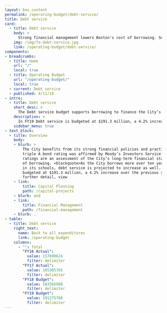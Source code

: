 ```yaml
---
layout: bos_content
permalink: /operating-budget/debt-service/
title: Debt service
card:
  - title: Debt service
    body: >
      Strong financial management lowers Boston's cost of borrowing. See how.
    img: /img/fa-debt-service.jpg
    link: /operating-budget/debt-service/
components:
- breadcrumbs:
  - title: Home
    url: "/"
    local: true
  - title: Operating Budget
    url: "/operating-budget/"
    local: true
  - current: Debt service
  - published: 4/11/18
- intro:
  - title: Debt service
    short_desc: >
      The Debt service budget supports borrowing to finance the City’s capital plan. 
    description: >
      In FY19 Debt service is budgeted at $191.3 million, a 4.2% increase over the previous year.
    sidebar_menu: true
- text_block:
  - title: Overview
    body:
    - blurb: > 
        The City benefits from its strong financial policies and practices. In February 2017, Boston's
        triple A bond rating was affirmed by Moody’s Investors Service and Standard and Poor’s. Strong bond        
        ratings are an assessment of the City’s long-term financial stability and lower the cost 
        of borrowing. <blockquote>As the City borrows more over ten years to support investments 
        in its schools, debt service is projected to increase as well. In FY19 Debt Service is 
        budgeted at $191.3 million, a 4.2% increase over the previous year. </blockquote> For 
        further detail, view 
    - link:
        title: Capital Planning
        path: /capital-projects
    - blurb: and 
    - link:
        title: Financial Management
        path: /financial-management
    - blurb: .
- table:
  - title: Debt service
    right_text:
      name: Back to all expenditures
      link: /operating-budget
    columns:
      - "": Total
        "FY16 Actual": 
          value: 157690624
          filter: delimiter
        "FY17 Actual": 
          value: 165305765
          filter: delimiter
        "FY18 Budget": 
          value: 183566988
          filter: delimiter
        "FY19 Budget": 
          value: 191275788
          filter: delimiter
---
```

